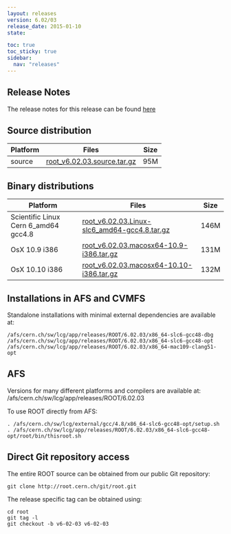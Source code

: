 ```yaml
---
layout: releases
version: 6.02/03
release_date: 2015-01-10
state:

toc: true
toc_sticky: true
sidebar:
  nav: "releases"
---
```



## Release Notes

The release notes for this release can be found [here](https://root.cern.ch/root-version-v6-02-00-patch-release-notes)

## Source distribution

| Platform       | Files | Size |
|-----------|-------|-----|
| source | [root_v6.02.03.source.tar.gz](https://root.cern.ch/download/root_v6.02.03.source.tar.gz) |  95M |


## Binary distributions

| Platform       | Files | Size |
|-----------|-------|-----|
| Scientific Linux Cern 6_amd64 gcc4.8 | [root_v6.02.03.Linux-slc6_amd64-gcc4.8.tar.gz](https://root.cern.ch/download/root_v6.02.03.Linux-slc6_amd64-gcc4.8.tar.gz) | 146M |
| OsX 10.9 i386 | [root_v6.02.03.macosx64-10.9-i386.tar.gz](https://root.cern.ch/download/root_v6.02.03.macosx64-10.9-i386.tar.gz) | 131M |
| OsX 10.10 i386 | [root_v6.02.03.macosx64-10.10-i386.tar.gz](https://root.cern.ch/download/root_v6.02.03.macosx64-10.10-i386.tar.gz) | 132M |



## Installations in AFS and CVMFS
Standalone installations with minimal external dependencies are available at:
~~~
/afs/cern.ch/sw/lcg/app/releases/ROOT/6.02.03/x86_64-slc6-gcc48-dbg
/afs/cern.ch/sw/lcg/app/releases/ROOT/6.02.03/x86_64-slc6-gcc48-opt
/afs/cern.ch/sw/lcg/app/releases/ROOT/6.02.03/x86_64-mac109-clang51-opt
~~~

## AFS
Versions for many different platforms and compilers are available at:
/afs/cern.ch/sw/lcg/app/releases/ROOT/6.02.03

To use ROOT directly from AFS:
~~~
. /afs/cern.ch/sw/lcg/external/gcc/4.8/x86_64-slc6-gcc48-opt/setup.sh
. /afs/cern.ch/sw/lcg/app/releases/ROOT/6.02.03/x86_64-slc6-gcc48-opt/root/bin/thisroot.sh
~~~

## Direct Git repository access
The entire ROOT source can be obtained from our public Git repository:

~~~
git clone http://root.cern.ch/git/root.git
~~~
The release specific tag can be obtained using:
~~~
cd root
git tag -l
git checkout -b v6-02-03 v6-02-03
~~~
